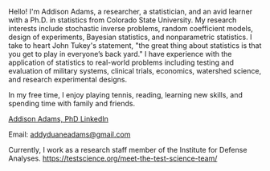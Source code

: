 Hello! I'm Addison Adams, a researcher, a statistician, and an avid learner with a Ph.D. in statistics from Colorado State University. My research interests include stochastic inverse problems, random coefficient models, design of experiments, Bayesian statistics, and nonparametric statistics. I take to heart John Tukey's statement, "the great thing about statistics is that you get to play in everyone’s back yard." I have experience with the application of statistics to real-world problems including testing and evaluation of military systems, clinical trials, economics, watershed science, and research experimental designs.

In my free time, I enjoy playing tennis, reading, learning new skills, and spending time with family and friends.

[Addison Adams, PhD LinkedIn](https://www.linkedin.com/in/addison-adams-phd-6b9353115/)

Email: addyduaneadams@gmail.com

Currently, I work as a research staff member of the Institute for Defense Analyses. 
https://testscience.org/meet-the-test-science-team/
